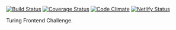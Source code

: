 [![Build Status](https://travis-ci.com/savicsly/turing-frontend.svg?branch=master)](https://travis-ci.com/savicsly/turing-frontend) [![Coverage Status](https://coveralls.io/repos/github/savicsly/turing-frontend/badge.svg?branch=master)](https://coveralls.io/github/savicsly/turing-frontend?branch=master) [![Code Climate](https://codeclimate.com/github/codeclimate/codeclimate/badges/gpa.svg)](https://codeclimate.com/github/savicsly/turing-frontend) [![Netlify Status](https://api.netlify.com/api/v1/badges/e9ffed98-3c5a-43e3-ab06-0efa2583012d/deploy-status)](https://app.netlify.com/sites/turing-frontend/deploys)

Turing Frontend Challenge.
